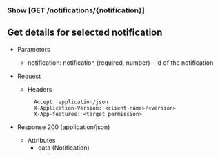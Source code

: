 ### Show [GET /notifications/{notification}]

## **Get details for selected notification**

+ Parameters
    + notification: notification (required, number) - id of the notification


+ Request
    + Headers
    
            Accept: application/json
            X-Application-Version: <client-name>/<version>
            X-App-features: <target permission>

+ Response 200 (application/json)
    + Attributes
        + data (Notification)

<!-- include(../error_responses.md) -->